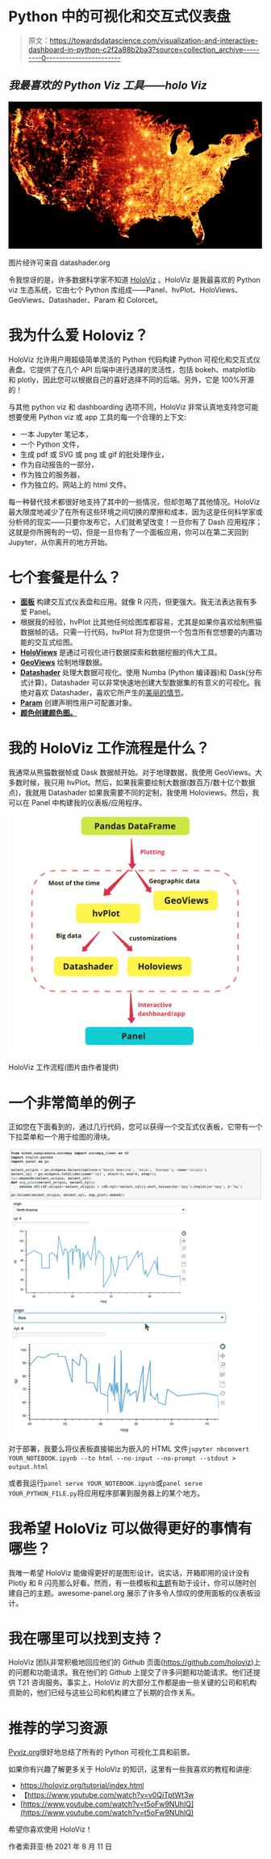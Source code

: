 # Python 中的可视化和交互式仪表盘

> 原文：<https://towardsdatascience.com/visualization-and-interactive-dashboard-in-python-c2f2a88b2ba3?source=collection_archive---------0----------------------->

## *我最喜欢的 Python Viz 工具——holo Viz*

![](img/20274c6005e6fca759de8c480c4f9b04.png)

图片经许可来自 datashader.org

令我惊讶的是，许多数据科学家不知道 [HoloViz](https://holoviz.org/) 。HoloViz 是我最喜欢的 Python viz 生态系统，它由七个 Python 库组成——Panel、hvPlot、HoloViews、GeoViews、Datashader、Param 和 Colorcet。

# 我为什么爱 Holoviz？

HoloViz 允许用户用超级简单灵活的 Python 代码构建 Python 可视化和交互式仪表盘。它提供了在几个 API 后端中进行选择的灵活性，包括 bokeh、matplotlib 和 plotly，因此您可以根据自己的喜好选择不同的后端。另外，它是 100%开源的！

与其他 python viz 和 dashboarding 选项不同，HoloViz 非常认真地支持您可能想要使用 Python viz 或 app 工具的每一个合理的上下文:

*   一本 Jupyter 笔记本，
*   一个 Python 文件，
*   生成 pdf 或 SVG 或 png 或 gif 的批处理作业，
*   作为自动报告的一部分，
*   作为独立的服务器，
*   作为独立的。网站上的 html 文件。

每一种替代技术都很好地支持了其中的一些情况，但却忽略了其他情况。HoloViz 最大限度地减少了在所有这些环境之间切换的摩擦和成本，因为这是任何科学家或分析师的现实——只要你发布它，人们就希望改变！一旦你有了 Dash 应用程序；这就是你所拥有的一切，但是一旦你有了一个面板应用，你可以在第二天回到 Jupyter，从你离开的地方开始。

# 七个套餐是什么？

*   [**面板**](https://panel.holoviz.org/) 构建交互式仪表盘和应用。就像 R 闪亮，但更强大。我无法表达我有多爱 Panel。
*   根据我的经验，hvPlot 比其他任何绘图库都容易，尤其是如果你喜欢绘制熊猫数据帧的话。只需一行代码，hvPlot 将为您提供一个包含所有您想要的内置功能的交互式绘图。
*   [**HoloViews**](https://holoviews.org/) 是通过可视化进行数据探索和数据挖掘的伟大工具。
*   [**GeoViews**](http://geoviews.org/) 绘制地理数据。
*   [**Datashader**](https://datashader.org/) 处理大数据可视化。使用 Numba (Python 编译器)和 Dask(分布式计算)，Datashader 可以非常快速地创建大型数据集的有意义的可视化。我绝对喜欢 Datashader，喜欢它所产生的[美丽的情节](https://datashader.org/)。
*   [**Param**](https://param.holoviz.org/) 创建声明性用户可配置对象。
*   [**颜色创建颜色图。**](https://colorcet.holoviz.org/)

# 我的 HoloViz 工作流程是什么？

我通常从熊猫数据帧或 Dask 数据帧开始。对于地理数据，我使用 GeoViews。大多数时候，我只用 hvPlot。然后，如果我需要绘制大数据(数百万/数十亿个数据点)，我就用 Datashader 如果我需要不同的定制，我使用 Holoviews。然后，我可以在 Panel 中构建我的仪表板/应用程序。

![](img/73b1ac8f008d3f1be2ed4a170feb83d3.png)

HoloViz 工作流程(图片由作者提供)

# 一个非常简单的例子

正如您在下面看到的，通过几行代码，您可以获得一个交互式仪表板，它带有一个下拉菜单和一个用于绘图的滑块。

![](img/1b293acea39606c36bb03ce81db272d5.png)![](img/2eb6095750d274d3236a19617f0e13eb.png)

对于部署，我要么将仪表板直接输出为嵌入的 HTML 文件`jupyter nbconvert YOUR_NOTEBOOK.ipynb --to html --no-input --no-prompt --stdout > output.html`

或者我运行`panel serve YOUR_NOTEBOOK.ipynb`或`panel serve YOUR_PYTHON_FILE.py`将应用程序部署到服务器上的某个地方。

# 我希望 HoloViz 可以做得更好的事情有哪些？

我唯一希望 HoloViz 能做得更好的是图形设计。说实话，开箱即用的设计没有 Plotly 和 R 闪亮那么好看。然而，有一些模板和[主题](https://panel.holoviz.org/user_guide/Templates.html)有助于设计，你可以随时创建自己的主题。awesome-panel.org 展示了许多令人惊叹的使用面板的仪表板设计。

# 我在哪里可以找到支持？

HoloViz 团队非常积极地回应他们的 Github 页面(https://github.com/holoviz)上的问题和功能请求。我在他们的 Github 上提交了许多问题和功能请求。他们还提供 T21 咨询服务。事实上，HoloViz 的大部分工作都是由一些关键的公司和机构资助的，他们已经与这些公司和机构建立了长期的合作关系。

# 推荐的学习资源

[Pyviz.org](https://pyviz.org/)很好地总结了所有的 Python 可视化工具和前景。

如果你有兴趣了解更多关于 HoloViz 的知识，这里有一些我喜欢的教程和讲座:

*   https://holoviz.org/tutorial/index.html
*   【https://www.youtube.com/watch?v=v0QiTptWt3w 
*   [https://www.youtube.com/watch?v=t5oFw9NUhlQ](https://www.youtube.com/watch?v=t5oFw9NUhlQ)

希望你喜欢使用 HoloViz！

作者索菲亚·杨 2021 年 8 月 11 日